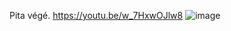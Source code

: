 Pita végé.
https://youtu.be/w_7HxwOJlw8
![image](https://user-images.githubusercontent.com/20149493/176387721-8c9eaa5f-dbb8-43ce-8048-ee681f1a3586.png)
